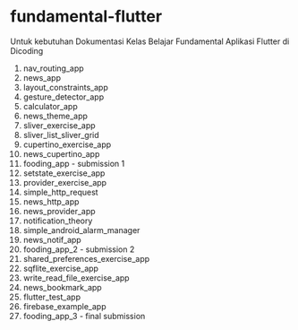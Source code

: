 # fundamental-flutter
Untuk kebutuhan Dokumentasi Kelas Belajar Fundamental Aplikasi Flutter di Dicoding
1. nav_routing_app
2. news_app
3. layout_constraints_app
4. gesture_detector_app
5. calculator_app
6. news_theme_app
7. sliver_exercise_app
8. sliver_list_sliver_grid
9. cupertino_exercise_app
10. news_cupertino_app
11. fooding_app - submission 1
12. setstate_exercise_app
13. provider_exercise_app
14. simple_http_request
15. news_http_app
16. news_provider_app
17. notification_theory
18. simple_android_alarm_manager
19. news_notif_app
20. fooding_app_2 - submission 2
21. shared_preferences_exercise_app
22. sqflite_exercise_app
23. write_read_file_exercise_app
24. news_bookmark_app
25. flutter_test_app
26. firebase_example_app
27. fooding_app_3 - final submission
